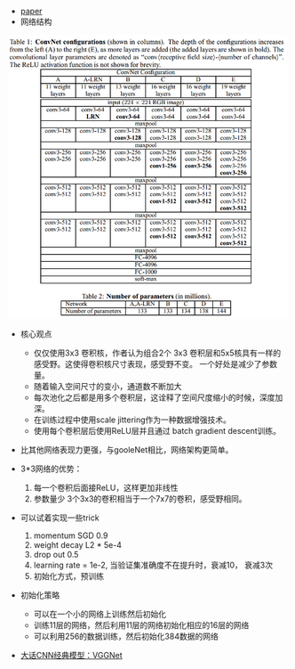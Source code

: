* [paper](paper/2014-Very%20deep%20convolutional%20networks%20for%20large-scale%20image%20recognition.pdf)
* 网络结构 

![](readme/vgg_01.png)
* 核心观点
    * 仅仅使用3x3 卷积核，作者认为组合2个 3x3 卷积层和5x5核具有一样的感受野。这使得卷积核尺寸表现，感受野不变。
    一个好处是减少了参数量。
    * 随着输入空间尺寸的变小，通道数不断加大
    * 每次池化之后都是用多个卷积层，这诠释了空间尺度缩小的时候，深度加深。
    * 在训练过程中使用scale jittering作为一种数据增强技术。
    * 使用每个卷积层后使用ReLU层并且通过 batch gradient descent训练。
* 比其他网络表现力更强，与gooleNet相比，网络架构更简单。
* 3*3网络的优势：
    1. 每一个卷积后面接ReLU，这样更加非线性
    2. 参数量少 3个3x3的卷积相当于一个7x7的卷积，感受野相同。
* 可以试着实现一些trick
    1. momentum SGD 0.9
    2. weight decay L2 * 5e-4
    3. drop out 0.5
    4. learning rate = 1e-2, 当验证集准确度不在提升时，衰减10， 衰减3次
    5. 初始化方式，预训练
* 初始化策略
    * 可以在一个小的网络上训练然后初始化
    * 训练11层的网络，然后利用11层的网络初始化相应的16层的网络
    * 可以利用256的数据训练，然后初始化384数据的网络
    
* [大话CNN经典模型：VGGNet](https://my.oschina.net/u/876354/blog/1634322)
